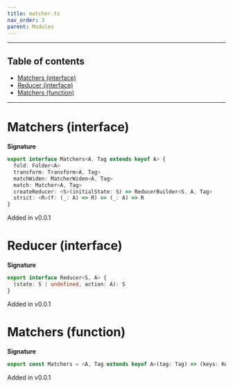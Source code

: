 ```yaml
---
title: matcher.ts
nav_order: 3
parent: Modules
---
```


---

<h2 class="text-delta">Table of contents</h2>

- [Matchers (interface)](#matchers-interface)
- [Reducer (interface)](#reducer-interface)
- [Matchers (function)](#matchers-function)

---

# Matchers (interface)

**Signature**

```ts
export interface Matchers<A, Tag extends keyof A> {
  fold: Folder<A>
  transform: Transform<A, Tag>
  matchWiden: MatcherWiden<A, Tag>
  match: Matcher<A, Tag>
  createReducer: <S>(initialState: S) => ReducerBuilder<S, A, Tag>
  strict: <R>(f: (_: A) => R) => (_: A) => R
}
```

Added in v0.0.1

# Reducer (interface)

**Signature**

```ts
export interface Reducer<S, A> {
  (state: S | undefined, action: A): S
}
```

Added in v0.0.1

# Matchers (function)

**Signature**

```ts
export const Matchers = <A, Tag extends keyof A>(tag: Tag) => (keys: KeysDefinition<A, Tag>): Matchers<A, Tag> => ...
```

Added in v0.0.1
